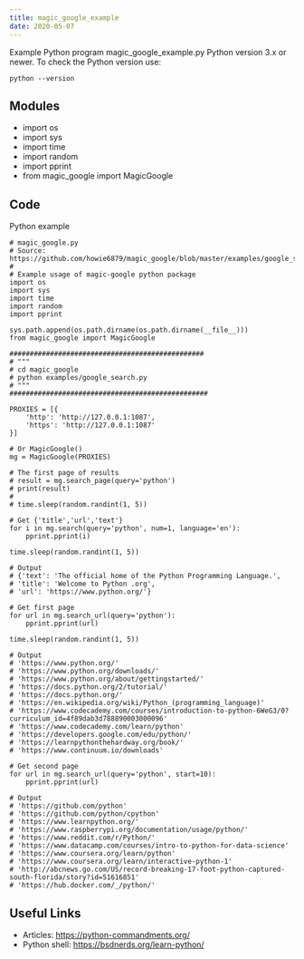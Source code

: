 ```yaml
---
title: magic_google_example
date: 2020-05-07
---
```

Example Python program magic_google_example.py
Python version 3.x or newer.
To check the Python version use:

    python --version

## Modules

* import os
* import sys
* import time
* import random
* import pprint
* from magic_google import MagicGoogle

## Code

Python example

    # magic_google.py
    # Source: https://github.com/howie6879/magic_google/blob/master/examples/google_search.py
    #
    # Example usage of magic-google python package
    import os
    import sys
    import time
    import random
    import pprint
    
    sys.path.append(os.path.dirname(os.path.dirname(__file__)))
    from magic_google import MagicGoogle
    
    ################################################
    # """
    # cd magic_google
    # python examples/google_search.py
    # """
    #################################################
    
    PROXIES = [{
        'http': 'http://127.0.0.1:1087',
        'https': 'http://127.0.0.1:1087'
    }]
    
    # Or MagicGoogle()
    mg = MagicGoogle(PROXIES)
    
    # The first page of results
    # result = mg.search_page(query='python')
    # print(result)
    #
    # time.sleep(random.randint(1, 5))
    
    # Get {'title','url','text'}
    for i in mg.search(query='python', num=1, language='en'):
        pprint.pprint(i)
    
    time.sleep(random.randint(1, 5))
    
    # Output
    # {'text': 'The official home of the Python Programming Language.',
    # 'title': 'Welcome to Python .org',
    # 'url': 'https://www.python.org/'}
    
    # Get first page
    for url in mg.search_url(query='python'):
        pprint.pprint(url)
    
    time.sleep(random.randint(1, 5))
    
    # Output
    # 'https://www.python.org/'
    # 'https://www.python.org/downloads/'
    # 'https://www.python.org/about/gettingstarted/'
    # 'https://docs.python.org/2/tutorial/'
    # 'https://docs.python.org/'
    # 'https://en.wikipedia.org/wiki/Python_(programming_language)'
    # 'https://www.codecademy.com/courses/introduction-to-python-6WeG3/0?curriculum_id=4f89dab3d788890003000096'
    # 'https://www.codecademy.com/learn/python'
    # 'https://developers.google.com/edu/python/'
    # 'https://learnpythonthehardway.org/book/'
    # 'https://www.continuum.io/downloads'
    
    # Get second page
    for url in mg.search_url(query='python', start=10):
        pprint.pprint(url)
    
    # Output
    # 'https://github.com/python'
    # 'https://github.com/python/cpython'
    # 'https://www.learnpython.org/'
    # 'https://www.raspberrypi.org/documentation/usage/python/'
    # 'https://www.reddit.com/r/Python/'
    # 'https://www.datacamp.com/courses/intro-to-python-for-data-science'
    # 'https://www.coursera.org/learn/python'
    # 'https://www.coursera.org/learn/interactive-python-1'
    # 'http://abcnews.go.com/US/record-breaking-17-foot-python-captured-south-florida/story?id=51616851'
    # 'https://hub.docker.com/_/python/'

## Useful Links

- Articles: https://python-commandments.org/
- Python shell: https://bsdnerds.org/learn-python/
